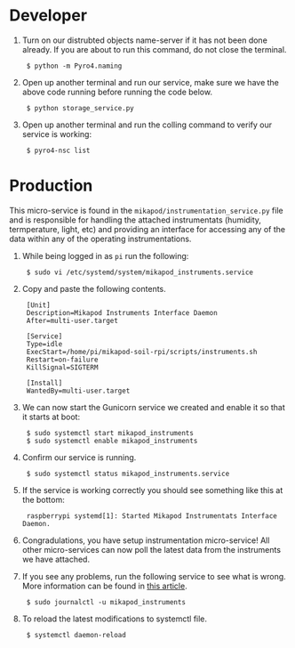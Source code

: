 # Developer

1. Turn on our distrubted objects name-server if it has not been done already. If you are about to run this command, do not close the terminal.

        $ python -m Pyro4.naming

2. Open up another terminal and run our service, make sure we have the above code running before running the code below.

        $ python storage_service.py

3. Open up another terminal and run the colling command to verify our service is working:

        $ pyro4-nsc list

# Production
This micro-service is found in the ``mikapod/instrumentation_service.py`` file and is responsible for handling the attached instrumentats (humidity, termperature, light, etc) and providing an interface for accessing any of the data within any of the operating instrumentations.

1. While being logged in as ``pi`` run the following:

        $ sudo vi /etc/systemd/system/mikapod_instruments.service

2. Copy and paste the following contents.

        [Unit]
        Description=Mikapod Instruments Interface Daemon
        After=multi-user.target

        [Service]
        Type=idle
        ExecStart=/home/pi/mikapod-soil-rpi/scripts/instruments.sh
        Restart=on-failure
        KillSignal=SIGTERM

        [Install]
        WantedBy=multi-user.target

3. We can now start the Gunicorn service we created and enable it so that it starts at boot:

        $ sudo systemctl start mikapod_instruments
        $ sudo systemctl enable mikapod_instruments

4. Confirm our service is running.

        $ sudo systemctl status mikapod_instruments.service

5. If the service is working correctly you should see something like this at the bottom:

        raspberrypi systemd[1]: Started Mikapod Instrumentats Interface Daemon.

6. Congradulations, you have setup instrumentation micro-service! All other micro-services can now poll the latest data from the instruments we have attached.

7. If you see any problems, run the following service to see what is wrong. More information can be found in [this article](https://unix.stackexchange.com/a/225407).

        $ sudo journalctl -u mikapod_instruments

8. To reload the latest modifications to systemctl file.

        $ systemctl daemon-reload
